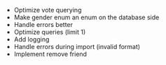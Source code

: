 - Optimize vote querying
- Make gender enum an enum on the database side
- Handle errors better
- Optimize queries (limit 1)
- Add logging
- Handle errors during import (invalid format)
- Implement remove friend
